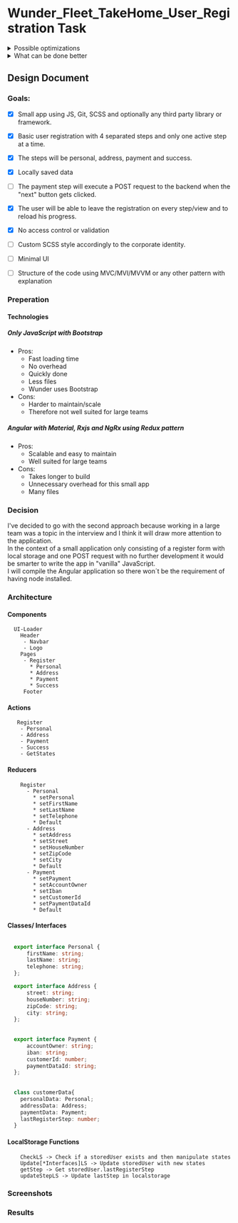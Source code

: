 # Wunder_Fleet_TakeHome_User_Registration Task 
<details>
           <summary>Possible optimizations</summary>
           <p>Placeholder</p>
</details>
<details>
           <summary>What can be done better</summary>
           <p>Placeholder</p>
</details>

## Design Document 
  ### Goals:
- [x] Small app using JS, Git, SCSS and optionally any third party library or framework.
- [x] Basic user registration with 4 separated steps and only one active step at a time.
- [x] The steps will be personal, address, payment and success.
- [x] Locally saved data
- [ ] The payment step will execute a POST request to the backend when the "next" button gets clicked.
  
- [x] The user will be able to leave the registration on every step/view and to reload his progress.
- [x] No access control or validation
- [ ] Custom SCSS style accordingly to the corporate identity.
- [ ] Minimal UI
- [ ] Structure of the code using MVC/MVI/MVVM or any other pattern with explanation

### Preperation 
  #### Technologies
  ##### Only JavaScript with Bootstrap
  * Pros:
    * Fast loading time
    * No overhead
    * Quickly done
    * Less files
    * Wunder uses Bootstrap
  * Cons:
    * Harder to maintain/scale
    * Therefore not well suited for large teams
      
  ##### Angular with Material, Rxjs and NgRx using Redux pattern
   * Pros:
      * Scalable and easy to maintain
      * Well suited for large teams
   * Cons:
      * Takes longer to build
      * Unnecessary overhead for this small app
      * Many files
 ### Decision     
   I've decided to go with the second approach because working in a large team was a topic in the interview and I think it will draw more attention to the application.  
   In the context of a small application only consisting of a register form with local storage and one POST request with no further development it would be smarter to write the app in "vanilla" JavaScript.  
   I will compile the Angular application so there won´t be the requirement of having node installed.
 ### Architecture
   #### Components
      UI-Loader
        Header
         - Navbar
         - Logo
        Pages
         - Register
           * Personal
           * Address
           * Payment
           * Success
         Footer  
  
   #### Actions
       Register
        - Personal
        - Address
        - Payment
        - Success
        - GetStates
               
  #### Reducers
        Register
          - Personal
            * setPersonal
            * setFirstName
            * setLastName
            * setTelephone
            * Default
          - Address
            * setAddress
            * setStreet
            * setHouseNumber
            * setZipCode
            * setCity
            * Default
          - Payment
            * setPayment
            * setAccountOwner
            * setIban
            * setCustomerId
            * setPaymentDataId
            * Default
            
  #### Classes/ Interfaces
  ```typescript
  
    export interface Personal {
        firstName: string;
        lastName: string;
        telephone: string;
    };
  
    export interface Address {
        street: string;
        houseNumber: string;
        zipCode: string;
        city: string;
    };
    
    
    export interface Payment {
        accountOwner: string;
        iban: string;
        customerId: number;
        paymentDataId: string;
    };
    
    
    class customerData{
      personalData: Personal;
      addressData: Address;
      paymentData: Payment;
      lastRegisterStep: number;
    }
  

  ```
  #### LocalStorage Functions
        CheckLS -> Check if a storedUser exists and then manipulate states
        Update[*Interfaces]LS -> Update storedUser with new states
        getStep -> Get storedUser.lastRegisterStep
        updateStepLS -> Update lastStep in localstorage
        
  ### Screenshots
  ### Results
